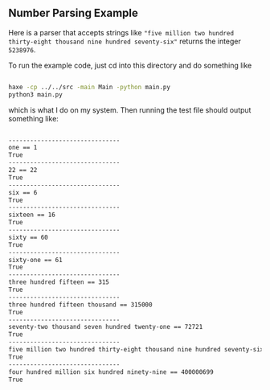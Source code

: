 ## Number Parsing Example

Here is a parser that accepts strings like `"five million two hundred thirty-eight thousand nine hundred seventy-six"` returns the integer `5238976`.

To run the example code, just cd into this directory and do something like

```bash

haxe -cp ../../src -main Main -python main.py
python3 main.py


```

which is what I do on my system.  Then running the test file should
output something like:

```bash

-------------------------------
one == 1
True
-------------------------------
22 == 22
True
-------------------------------
six == 6
True
-------------------------------
sixteen == 16
True
-------------------------------
sixty == 60
True
-------------------------------
sixty-one == 61
True
-------------------------------
three hundred fifteen == 315
True
-------------------------------
three hundred fifteen thousand == 315000
True
-------------------------------
seventy-two thousand seven hundred twenty-one == 72721
True
-------------------------------
five million two hundred thirty-eight thousand nine hundred seventy-six == 5238976
True
-------------------------------
four hundred million six hundred ninety-nine == 400000699
True

```

